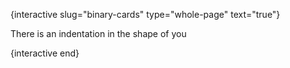 {interactive slug="binary-cards" type="whole-page" text="true"}

There is an indentation in the shape of you

{interactive end}
